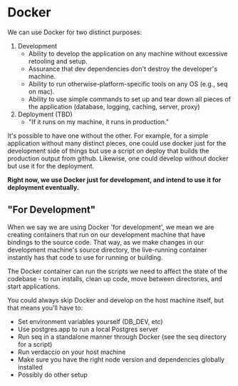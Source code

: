 # Docker

We can use Docker for two distinct purposes:

1. Development
	- Ability to develop the application on any machine without excessive retooling and setup.
	- Assurance that dev dependencies don't destroy the developer's machine.
	- Ability to run otherwise-platform-specific tools on any OS (e.g., seq on mac).
	- Ability to use simple commands to set up and tear down all pieces of the application (database, logging, caching, server, proxy)
2. Deployment (TBD)
	- "If it runs on my machine, it runs in production."

It's possible to have one without the other. For example, for a simple application without many distinct pieces, one could use docker just for the development side of things but use a script on deploy that builds the production output from github.
Likewise, one could develop without docker but use it for the deployment.

**Right now, we use Docker just for development, and intend to use it for deployment eventually.**

## "For Development"

When we say we are using Docker 'for development', we mean we are creating containers that run on our development machine that have bindings to the source code. That way, as we make changes in our development machine's source directory, the live-running container instantly has that code to use for running or building.

The Docker container can run the scripts we need to affect the state of the codebase - to run installs, clean up code, move between directories, and start applications.

You could always skip Docker and develop on the host machine itself, but that means you'll have to:
- Set environment variables yourself (DB_DEV, etc)
- Use postgres.app to run a local Postgres server
- Run seq in a standalone manner through Docker (see the seq directory for a script)
- Run verdaccio on your host machine
- Make sure you have the right node version and dependencies globally installed
- Possibly do other setup